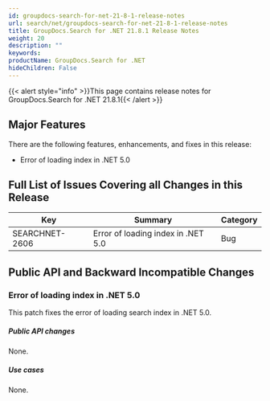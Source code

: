 ```yaml
---
id: groupdocs-search-for-net-21-8-1-release-notes
url: search/net/groupdocs-search-for-net-21-8-1-release-notes
title: GroupDocs.Search for .NET 21.8.1 Release Notes
weight: 20
description: ""
keywords: 
productName: GroupDocs.Search for .NET
hideChildren: False
---
```


{{< alert style="info" >}}This page contains release notes for GroupDocs.Search for .NET 21.8.1{{< /alert >}}

## Major Features

There are the following features, enhancements, and fixes in this release:

- Error of loading index in .NET 5.0

## Full List of Issues Covering all Changes in this Release

| Key | Summary | Category |
| --- | --- | --- |
| SEARCHNET-2606 | Error of loading index in .NET 5.0 | Bug |

## Public API and Backward Incompatible Changes

### Error of loading index in .NET 5.0

This patch fixes the error of loading search index in .NET 5.0.

##### Public API changes

None.

##### Use cases

None.
